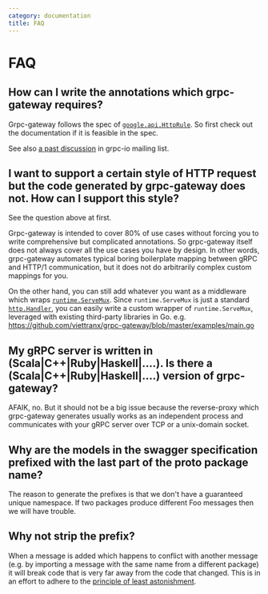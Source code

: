 ```yaml
---
category: documentation
title: FAQ
---
```


# FAQ

## How can I write the annotations which grpc-gateway requires?
Grpc-gateway follows the spec of [`google.api.HttpRule`](https://github.com/googleapis/googleapis/blob/master/google/api/http.proto).
So first check out the documentation if it is feasible in the spec.

See also [a past discussion](https://groups.google.com/d/msg/grpc-io/Xqx80hG0D44/VNCDHjeE6pUJ) in grpc-io mailing list.

## I want to support a certain style of HTTP request but the code generated by grpc-gateway does not. How can I support this style?
See the question above at first.

Grpc-gateway is intended to cover 80% of use cases without forcing you to write comprehensive but complicated annotations. So grpc-gateway itself does not always cover all the use cases you have by design. In other words, grpc-gateway automates typical boring boilerplate mapping between gRPC and HTTP/1 communication, but it does not do arbitrarily complex custom mappings for you.

On the other hand, you can still add whatever you want as a middleware which wraps [`runtime.ServeMux`](http://godoc.org/github.com/viettranx/grpc-gateway/runtime#ServeMux).  Since `runtime.ServeMux` is just a standard [`http.Handler`](http://golang.org/pkg/http#Handler), you can easily write a custom wrapper of `runtime.ServeMux`, leveraged with existing third-party libraries in Go.
e.g. https://github.com/viettranx/grpc-gateway/blob/master/examples/main.go

## My gRPC server is written in (Scala|C++|Ruby|Haskell|....). Is there a (Scala|C++|Ruby|Haskell|....) version of grpc-gateway?

AFAIK, no. But it should not be a big issue because the reverse-proxy which grpc-gateway generates usually works as an independent process and communicates with your gRPC server over TCP or a unix-domain socket.

## Why are the models in the swagger specification prefixed with the last part of the proto package name?

The reason to generate the prefixes is that we don't have a guaranteed unique namespace. If two packages produce different Foo messages then we will have trouble.

## Why not strip the prefix?

When a message is added which happens to conflict with another message (e.g. by importing a message with the same name from a different package) it will break code that is very far away from the code that changed. This is in an effort to adhere to the [principle of least astonishment](https://en.wikipedia.org/wiki/Principle_of_least_astonishment).
